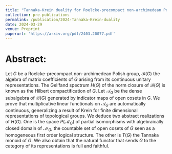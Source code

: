```yaml
---
title: "Tannaka-Krein duality for Roelcke-precompact non-archimedean Polish groups"
collection: pre-publications
permalink: /publication/2024-Tannaka-Krein-duality
date: 2024-03-29
venue: Preprint
paperurl: 'https://arxiv.org/pdf/2403.20077.pdf'
---
```



**Abstract**:
========
Let $G$ be a Roelcke-precompact non-archimedean Polish group, $\mathcal{B}(G)$ the algebra of matrix coefficients of $G$ arising from its continuous unitary representations. The Gel’fand spectrum $H(G)$ of the norm closure of $\mathcal{B}(G)$ is known as the Hilbert compactification of $G$. Let $\mathcal{A}_G$ be the dense subalgebra of $\mathcal{B}(G)$ generated by indicator maps of open cosets in $G$. We prove that multiplicative linear functionals on $\mathcal{A}_G$ are automatically continuous, generalizing a result of Krein for finite dimensional representations of topological groups. We deduce two abstract realizations of $H(G)$. One is the space $P(\mathcal{M}_G)$ of partial isomorphisms with algebraically closed domain of $\mathcal{M}_G$, the countable set of open cosets of $G$ seen as a homogeneous first order logical structure. The other is $T(G)$ the Tannaka monoid of $G$. We also obtain that the natural functor that sends $G$ to the category of its representations is full and faithful.
